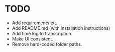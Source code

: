 # TODO

* Add requirements.txt.
* Add README.md (with installation instructions)
* Add time log to transcription.
* Make UI consistent.
* Remove hard-coded folder paths.
